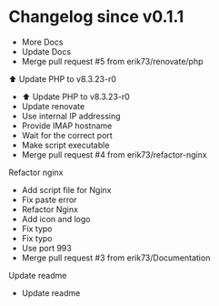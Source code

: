 # Changelog since v0.1.1
- More Docs 
- Update Docs 
- Merge pull request #5 from erik73/renovate/php

⬆️ Update PHP to v8.3.23-r0 
- ⬆️ Update PHP to v8.3.23-r0 
- Update renovate 
- Use internal IP addressing 
- Provide IMAP hostname 
- Wait for the correct port 
- Make script executable 
- Merge pull request #4 from erik73/refactor-nginx

Refactor nginx 
- Add script file for Nginx 
- Fix paste error 
- Refactor Nginx 
- Add icon and logo 
- Fix typo 
- Fix typo 
- Use port 993 
- Merge pull request #3 from erik73/Documentation

Update readme 
- Update readme 
